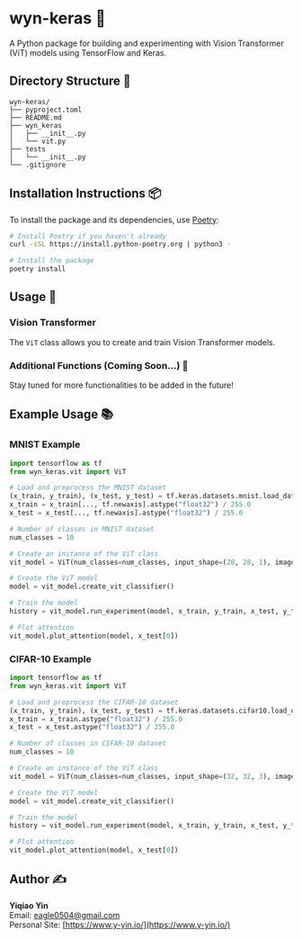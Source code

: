 # wyn-keras 🎉

A Python package for building and experimenting with Vision Transformer (ViT) models using TensorFlow and Keras.

## Directory Structure 📁

```
wyn-keras/
├── pyproject.toml
├── README.md
├── wyn_keras
│   ├── __init__.py
│   └── vit.py
├── tests
│   └── __init__.py
└── .gitignore
```

## Installation Instructions 📦

To install the package and its dependencies, use [Poetry](https://python-poetry.org/):

```sh
# Install Poetry if you haven't already
curl -sSL https://install.python-poetry.org | python3 -

# Install the package
poetry install
```

## Usage 🚀

### Vision Transformer

The `ViT` class allows you to create and train Vision Transformer models.

### Additional Functions (Coming Soon...) 🚧

Stay tuned for more functionalities to be added in the future!

## Example Usage 📚

### MNIST Example

```python
import tensorflow as tf
from wyn_keras.vit import ViT

# Load and preprocess the MNIST dataset
(x_train, y_train), (x_test, y_test) = tf.keras.datasets.mnist.load_data()
x_train = x_train[..., tf.newaxis].astype("float32") / 255.0
x_test = x_test[..., tf.newaxis].astype("float32") / 255.0

# Number of classes in MNIST dataset
num_classes = 10

# Create an instance of the ViT class
vit_model = ViT(num_classes=num_classes, input_shape=(28, 28, 1), image_size=28, num_epochs=2)

# Create the ViT model
model = vit_model.create_vit_classifier()

# Train the model
history = vit_model.run_experiment(model, x_train, y_train, x_test, y_test)

# Plot attention
vit_model.plot_attention(model, x_test[0])
```

### CIFAR-10 Example

```python
import tensorflow as tf
from wyn_keras.vit import ViT

# Load and preprocess the CIFAR-10 dataset
(x_train, y_train), (x_test, y_test) = tf.keras.datasets.cifar10.load_data()
x_train = x_train.astype("float32") / 255.0
x_test = x_test.astype("float32") / 255.0

# Number of classes in CIFAR-10 dataset
num_classes = 10

# Create an instance of the ViT class
vit_model = ViT(num_classes=num_classes, input_shape=(32, 32, 3), image_size=32, num_epochs=2)

# Create the ViT model
model = vit_model.create_vit_classifier()

# Train the model
history = vit_model.run_experiment(model, x_train, y_train, x_test, y_test)

# Plot attention
vit_model.plot_attention(model, x_test[0])
```

## Author ✍️

**Yiqiao Yin**  
Email: [eagle0504@gmail.com](mailto:eagle0504@gmail.com)  
Personal Site: [https://www.y-yin.io/](https://www.y-yin.io/)
